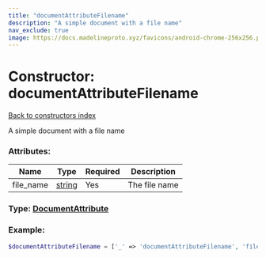 ```yaml
---
title: "documentAttributeFilename"
description: "A simple document with a file name"
nav_exclude: true
image: https://docs.madelineproto.xyz/favicons/android-chrome-256x256.png
---
```

# Constructor: documentAttributeFilename  
[Back to constructors index](/API_docs/constructors/index.md)



A simple document with a file name

### Attributes:

| Name     |    Type       | Required | Description |
|----------|---------------|----------|-------------|
|file\_name|[string](/API_docs/types/string.md) | Yes|The file name|



### Type: [DocumentAttribute](/API_docs/types/DocumentAttribute.md)


### Example:

```php
$documentAttributeFilename = ['_' => 'documentAttributeFilename', 'file_name' => 'string'];
```  
